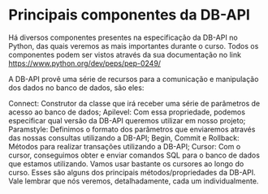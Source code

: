# Principais componentes da DB-API

Há diversos componentes presentes na especificação da DB-API no Python, das quais veremos as mais importantes durante o curso. Todos os componentes podem ser vistos através da sua documentação no link <https://www.python.org/dev/peps/pep-0249/>

A DB-API provê uma série de recursos para a comunicação e manipulação dos dados no banco de dados, são eles:

Connect: Construtor da classe que irá receber uma série de parâmetros de acesso ao banco de dados;
Apilevel: Com essa propriedade, podemos especificar qual versão da DB-API queremos utilizar em nosso projeto;
Paramstyle: Definimos o formato dos parâmetros que enviaremos através das nossas consultas utilizando a DB-API;
Begin, Commit e Rollback: Métodos para realizar transações utilizando a DB-API;
Cursor: Com o cursor, conseguimos obter e enviar comandos SQL para o banco de dados que estamos utilizando. Vamos usar bastante os cursores ao longo do curso.
Esses são alguns dos principais métodos/propriedades da DB-API. Vale lembrar que nós veremos, detalhadamente, cada um individualmente.
